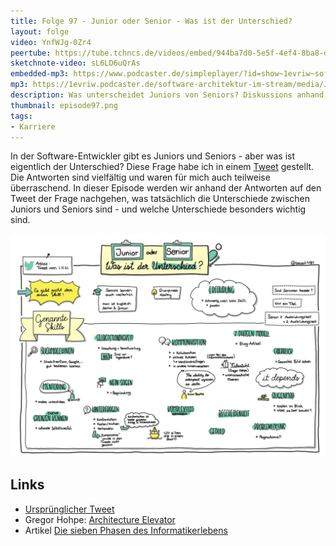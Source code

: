 ```yaml
---
title: Folge 97 - Junior oder Senior - Was ist der Unterschied?
layout: folge
video: YnfWJg-0Zr4
peertube: https://tube.tchncs.de/videos/embed/944ba7d0-5e5f-4ef4-8ba8-dd55245789fb
sketchnote-video: sL6LD6uQrAs
embedded-mp3: https://www.podcaster.de/simpleplayer/?id=show~1evriw~software-architektur-im-stream~pod-43f18da7ce754bf99e4cba20c8&v=1641731621
mp3: https://1evriw.podcaster.de/software-architektur-im-stream/media/JuniorSeniorWasIstDerUnterschied.mp3
description: Was unterscheidet Juniors von Seniors? Diskussions anhand der Reaktionen auf einen Tweets
thumbnail: episode97.png
tags:
- Karriere
---
```


In der Software-Entwickler gibt es Juniors und Seniors - aber was ist
eigentlich der Unterschied? Diese Frage habe ich in einem
[Tweet](https://twitter.com/ewolff/status/1455177337159434241)
gestellt. Die Antworten sind vielfältig und waren für mich auch
teilweise überraschend. In dieser Episode werden wir anhand der
Antworten auf den Tweet der Frage nachgehen, was tatsächlich die
Unterschiede zwischen Juniors und Seniors sind - und welche
Unterschiede besonders wichtig sind.

![Sketchnotes](/sketchnotes/folge97.jpg)

## Links

* [Ursprünglicher Tweet](https://twitter.com/ewolff/status/1455177337159434241)
* Gregor Hohpe: [Architecture Elevator](https://architectelevator.com/)
* Artikel [Die sieben Phasen des Informatikerlebens](https://www.computerwoche.de/a/vom-naiven-entwickler-zum-abgebruehten-projektleiter,2362958)
